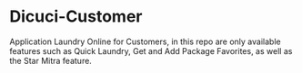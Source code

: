 # Dicuci-Customer
Application Laundry Online for Customers, in this repo are only available features such as Quick Laundry, Get and Add Package Favorites, as well as the Star Mitra feature.
